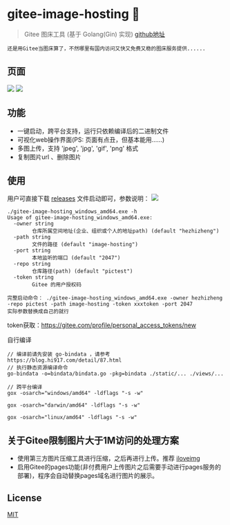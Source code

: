 # gitee-image-hosting 🐽

> Gitee 图床工具 (基于 Golang(Gin) 实现) [github地址](https://github.com/hezhizheng/gitee-image-hosting)

```
还是用Gitee当图床算了，不然哪里有国内访问又快又免费又稳的图床服务提供......
```

## 页面
![](https://gitee.com/hezhizheng/pictest/raw/master/newdir/20210207160931_ZPUDMEHPYYLWOQFJ.png)
![](https://cdn.learnku.com/uploads/images/202102/07/6843/8CY2HIkX5x.gif!large)

## 功能
- 一键启动，跨平台支持，运行只依赖编译后的二进制文件
- 可视化web操作界面(PS: 页面有点丑，但基本能用......)
- 多图上传，支持 'jpeg', 'jpg', 'gif', 'png' 格式
- 复制图片url 、删除图片

## 使用
用户可直接下载 [releases](https://github.com/hezhizheng/gitee-image-hosting/releases) 文件启动即可，参数说明：
![](https://gitee.com/hezhizheng/pictest/raw/master/image-hosting/20210207175806_BFRWRXKVKRMPXHEA.png)

```
./gitee-image-hosting_windows_amd64.exe -h
Usage of gitee-image-hosting_windows_amd64.exe:
  -owner string
        仓库所属空间地址(企业、组织或个人的地址path) (default "hezhizheng")
  -path string
        文件的路径 (default "image-hosting")
  -port string
        本地监听的端口 (default "2047")
  -repo string
        仓库路径(path) (default "pictest")
  -token string
        Gitee 的用户授权码
```

```
完整启动命令： ./gitee-image-hosting_windows_amd64.exe -owner hezhizheng -repo pictest -path image-hosting -token xxxtoken -port 2047
实际参数替换成自己的就行
```
token获取：https://gitee.com/profile/personal_access_tokens/new

自行编译
```
// 编译前请先安装 go-bindata ，请参考 https://blog.hi917.com/detail/87.html
// 执行静态资源编译命令
go-bindata -o=bindata/bindata.go -pkg=bindata ./static/... ./views/... 

// 跨平台编译
gox -osarch="windows/amd64" -ldflags "-s -w"

gox -osarch="darwin/amd64" -ldflags "-s -w"

gox -osarch="linux/amd64" -ldflags "-s -w"
```



## 关于Gitee限制图片大于1M访问的处理方案
- 使用第三方图片压缩工具进行压缩，之后再进行上传。推荐 [iloveimg](https://www.iloveimg.com/zh-cn/compress-image/compress-jpg)
- 启用Gitee的pages功能(非付费用户上传图片之后需要手动进行pages服务的部署)，程序会自动替换pages域名进行图片的展示。


## License
[MIT](./LICENSE.txt)
